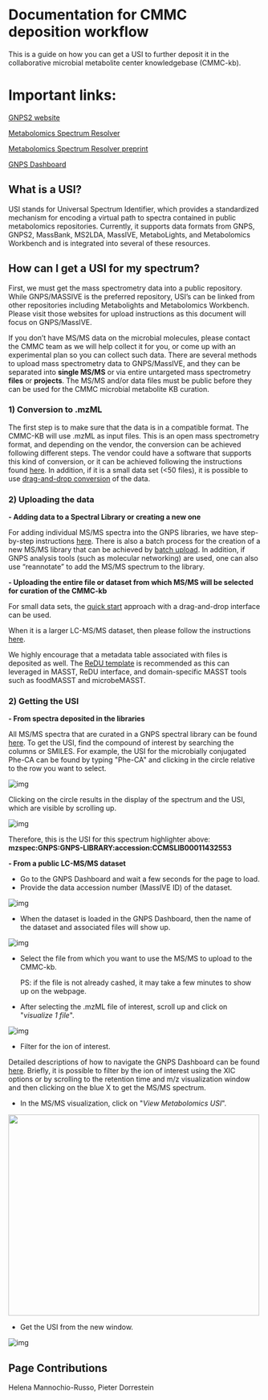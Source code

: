 # Documentation for CMMC deposition workflow

This is a guide on how you can get a USI to further deposit it in the collaborative microbial metabolite center knowledgebase (CMMC-kb). 

# Important links:

[GNPS2 website](https://gnps2.org/homepage)

[Metabolomics Spectrum Resolver](https://metabolomics-usi.gnps2.org/)

[Metabolomics Spectrum Resolver preprint](https://www.biorxiv.org/content/10.1101/2020.05.09.086066v2)

[GNPS Dashboard](https://dashboard.gnps2.org/)

## What is a USI?
USI stands for Universal Spectrum Identifier, which provides a standardized mechanism for encoding a virtual path to spectra contained in public metabolomics repositories. Currently, it supports data formats from GNPS, GNPS2, MassBank, MS2LDA, MassIVE, MetaboLights, and Metabolomics Workbench and is integrated into several of these resources. 

## How can I get a USI for my spectrum?
First, we must get the mass spectrometry data into a public repository. While GNPS/MASSIVE is the preferred repository, USI’s can be linked from other repositories including Metabolights and Metabolomics Workbench. Please visit those websites for upload instructions as this document will focus on GNPS/MassIVE. 

If you don’t have MS/MS data on the microbial molecules, please contact the CMMC team as we will help collect it for you, or come up with an experimental plan so you can collect such data. There are several methods to upload mass spectrometry data to GNPS/MassIVE, and they can be separated into **single MS/MS** or via entire untargeted mass spectrometry **files** or **projects**. The MS/MS and/or data files must be public before they can be used for the CMMC microbial metabolite KB curation.

### 1) Conversion to .mzML  
The first step is to make sure that the data is in a compatible format. The CMMC-KB will use .mzML as input files. This is an open mass spectrometry format, and depending on the vendor, the conversion can be achieved following different steps. The vendor could have a software that supports this kind of conversion, or it can be achieved following the instructions found [here](https://ccms-ucsd.github.io/GNPSDocumentation/fileconversion/). In addition, if it is a small data set (<50 files), it is possible to use [drag-and-drop conversion](https://gnps-quickstart.ucsd.edu/conversion) of the data.

### 2) Uploading the data
**- Adding data to a Spectral Library or creating a new one**

For adding individual MS/MS spectra into the GNPS libraries, we have step-by-step instructions [here](https://ccms-ucsd.github.io/GNPSDocumentation/spectrumcuration/). There is also a batch process for the creation of a new MS/MS library that can be achieved by [batch upload](https://ccms-ucsd.github.io/GNPSDocumentation/batchupload/). In addition, if GNPS analysis tools (such as molecular networking) are used, one can also use “reannotate” to add the MS/MS spectrum to the library.

**- Uploading the entire file or dataset from which MS/MS will be selected for curation of the CMMC-kb**

For small data sets, the [quick start](https://gnps-quickstart.ucsd.edu/massivesubmission) approach with a drag-and-drop interface can be used.

When it is a larger LC-MS/MS dataset, then please follow the instructions [here](https://ccms-ucsd.github.io/GNPSDocumentation/datasets/).

We highly encourage that a metadata table associated with files is deposited as well. The [ReDU template](https://mwang87.github.io/ReDU-MS2-Documentation/HowtoContribute/) is recommended as this can leveraged in MASST, ReDU interface, and domain-specific MASST tools such as foodMASST and microbeMASST.

### 2) Getting the USI
**- From spectra deposited in the libraries**

All MS/MS spectra that are curated in a GNPS spectral library can be found [here](https://library.gnps2.org/). To get the USI, find the compound of interest by searching the columns or SMILES. For example, the USI for the microbially conjugated Phe-CA can be found by typing "Phe-CA" and clicking in the circle relative to the row you want to select.

![img](docs/img/Get_USI/Slide1.png)

Clicking on the circle results in the display of the spectrum and the USI, which are visible by scrolling up.

![img](docs/img/Get_USI/Slide2.png)

Therefore, this is the USI for this spectrum highlighter above:
**mzspec:GNPS:GNPS-LIBRARY:accession:CCMSLIB00011432553**

**- From a public LC-MS/MS dataset**

- Go to the GNPS Dashboard and wait a few seconds for the page to load.
- Provide the data accession number (MassIVE ID) of the dataset.

![img](docs/img/Get_USI/Slide3.png)

- When the dataset is loaded in the GNPS Dashboard, then the name of the dataset and associated files will show up.

![img](docs/img/Get_USI/Slide4.png)

- Select the file from which you want to use the MS/MS to upload to the CMMC-kb.

  PS: if the file is not already cashed, it may take a few minutes to show up on the webpage.

- After selecting the .mzML file of interest, scroll up and click on "_visualize 1 file_".

![img](docs/img/Get_USI/Slide5.png)

- Filter for the ion of interest. 

Detailed descriptions of how to navigate the GNPS Dashboard can be found [here](https://ccms-ucsd.github.io/GNPSDocumentation/lcms-dashboard/). Briefly, it is possible to filter by the ion of interest using the XIC options or by scrolling to the retention time and m/z visualization window and then clicking on the blue X to get the MS/MS spectrum.

- In the MS/MS visualization, click on "_View Metabolomics USI_".

<img src="https://github.com/helenamrusso/CMMC_Website/blob/master/docs/img/Get_USI/Slide8.png" width="500" height="400">

- Get the USI from the new window.

![img](docs/img/Get_USI/Slide9.png)

## Page Contributions
Helena Mannochio-Russo, Pieter Dorrestein


